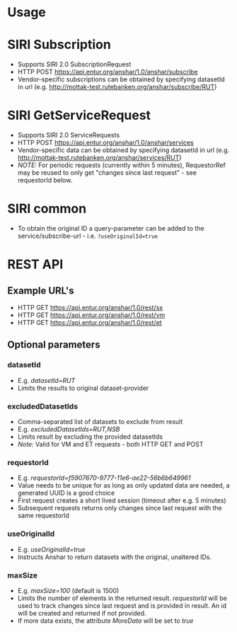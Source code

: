 # Usage

# SIRI Subscription
- Supports SIRI 2.0 SubscriptionRequest
- HTTP POST https://api.entur.org/anshar/1.0/anshar/subscribe
- Vendor-specific subscriptions can be obtained by specifying datasetId in url (e.g. http://mottak-test.rutebanken.org/anshar/subscribe/RUT) 
 
# SIRI GetServiceRequest
- Supports SIRI 2.0 ServiceRequests
- HTTP POST https://api.entur.org/anshar/1.0/anshar/services
- Vendor-specific data can be obtained by specifying datasetId in url (e.g. http://mottak-test.rutebanken.org/anshar/services/RUT)
- *NOTE:* For periodic requests (currently within 5 minutes), RequestorRef may be reused to only get "changes since last request" - see requestorId below.

# SIRI common
- To obtain the original ID a query-parameter can be added to the service/subscribe-url - i.e. `?useOriginalId=true`

# REST API

## Example URL's
- HTTP GET https://api.entur.org/anshar/1.0/rest/sx
- HTTP GET https://api.entur.org/anshar/1.0/rest/vm
- HTTP GET https://api.entur.org/anshar/1.0/rest/et

## Optional parameters

### datasetId
- E.g. _datasetId=RUT_
- Limits the results to original dataset-provider

### excludedDatasetIds
- Comma-separated list of datasets to exclude from result
- E.g. _excludedDatasetIds=RUT,NSB_
- Limits result by excluding the provided datasetIds
- *Note:* Valid for VM and ET requests - both HTTP GET and POST

### requestorId
- E.g. _requestorId=f5907670-9777-11e6-ae22-56b6b649961_
- Value needs to be unique for as long as only updated data are needed, a generated UUID is a good choice
- First request creates a short lived session (timeout after e.g. 5 minutes)
- Subsequent requests returns only changes since last request with the same requestorId

### useOriginalId
- E.g. _useOriginalId=true_
- Instructs Anshar to return datasets with the original, unaltered IDs.

### maxSize
- E.g. _maxSize=100_ (default is 1500)
- Limits the number of elements in the returned result. _requestorId_ will be used to track changes since last request and is provided in result. An id will be created and returned if not provided.
- If more data exists, the attribute _MoreData_ will be set to _true_ 
 